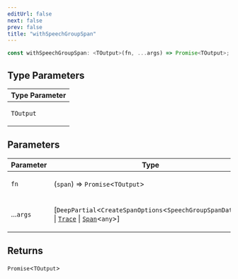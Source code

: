 ```yaml
---
editUrl: false
next: false
prev: false
title: "withSpeechGroupSpan"
---
```


```ts
const withSpeechGroupSpan: <TOutput>(fn, ...args) => Promise<TOutput>;
```

## Type Parameters

<table>
<thead>
<tr>
<th>Type Parameter</th>
</tr>
</thead>
<tbody>
<tr>
<td>

`TOutput`

</td>
</tr>
</tbody>
</table>

## Parameters

<table>
<thead>
<tr>
<th>Parameter</th>
<th>Type</th>
</tr>
</thead>
<tbody>
<tr>
<td>

`fn`

</td>
<td>

(`span`) => `Promise`\<`TOutput`\>

</td>
</tr>
<tr>
<td>

...`args`

</td>
<td>

\[`DeepPartial`\<`CreateSpanOptions`\<`SpeechGroupSpanData`\>\>, \| [`Trace`](/openai-agents-js/openai/agents-core/classes/trace/) \| [`Span`](/openai-agents-js/openai/agents-core/classes/span/)\<`any`\>\]

</td>
</tr>
</tbody>
</table>

## Returns

`Promise`\<`TOutput`\>
